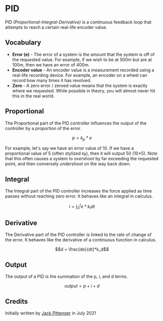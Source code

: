 # PID

PID _(Proportional-Integral-Derivative)_ is a continuous feedback loop that attempts to reach a certain real-life encoder value.

## Vocabulary

- **Error (e)** - The error of a system is the amount that the system is off of the requested value. For example, if we wish to be at 500m but are at 100m, then we have an error of 400m.
- **Encoder value** - An encoder value is a measurement recorded using a real-life recording device. For example, an encoder on a wheel can record how many times it has revolved.
- **Zero** - A zero error / zeroed value means that the system is exactly where we requested. While possible in theory, you will almost never hit this in the real world.

## Proportional

The Proportional part of the PID controller influences the output of the controller by a proportion of the error.

$$p = k_p*e$$

For example, let's say we have an error value of 10. If we have a proportional value of 5 (often stylized `Kp`), then it will output 50 (10\*5). Note that this often causes a system to _overshoot_ by far exceeding the requested point, and then conversely _undershoot_ on the way back down.

## Integral

The Integral part of the PID controller increases the force applied as time passes without reaching zero error. It behaves like an integral in calculus.

$$i = \int_{0}^{t} e*k_idt$$

## Derivative

The Derivative part of the PID controller is linked to the rate of change of the error. It behaves like the derivative of a continuous function in calculus.

$$d = \frac{de}{dt}*k_d$$

## Output

The output of a PID is the summation of the p, i, and d terms.

$$output = p + i + d$$

## Credits

Initially written by [Jack Pittenger](https://github.com/realSaddy) in July 2021
